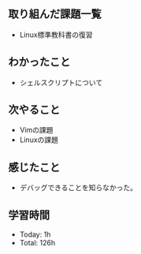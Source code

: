 ## 取り組んだ課題一覧
- Linux標準教科書の復習
## わかったこと
- シェルスクリプトについて
## 次やること
- Vimの課題
- Linuxの課題
## 感じたこと
- デバッグできることを知らなかった。
## 学習時間
- Today: 1h
- Total: 126h

<!--```toggl
LIST
FROM 2024-03-19 TO 2024-03-19
INCLUDE PROJECTS "HappinessChain", "Self-Study"
```-->
<!--```toggl
SUMMARY
FROM 2024-01-01 TO 2024-03-19
INCLUDE PROJECTS "HappinessChain", "Self-Study"
```-->
